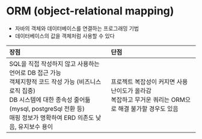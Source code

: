 # ORM (object-relational mapping)
- 자바의 객체와 데이터베이스를 연결하는 프로그래밍 기법
- 데이터베이스의 값을 객체처럼 사용할 수 있다

| 장점                                                                                                                                                    | 단점                                                             |
|:------------------------------------------------------------------------------------------------------------------------------------------------------|:---------------------------------------------------------------|
| SQL을 직접 작성하지 않고 사용하는 언어로 DB 접근 가능<br/>객체지향적 코드 작성 가능 (비즈니스 로직 집중)<br/>DB 시스템에 대한 종속성 줄어듦 (mysql, postgreSql 전환 등)<br/>매핑 정보가 명확하여 ERD 의존도 낮음, 유지보수 용이 | 프로젝트 복잡성이 커지면 사용 난이도가 올라감<br/>복잡하고 무거운 쿼리는 ORM으로 해결 불가할 경우도 있음 |
